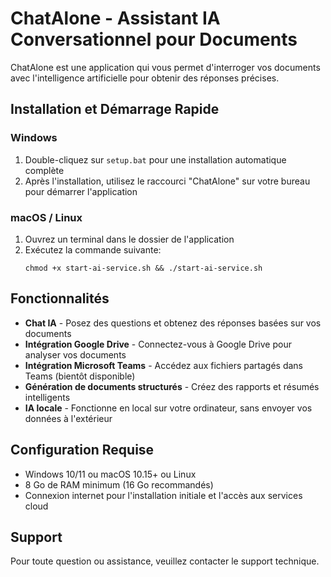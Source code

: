 
# ChatAlone - Assistant IA Conversationnel pour Documents

ChatAlone est une application qui vous permet d'interroger vos documents avec l'intelligence artificielle pour obtenir des réponses précises.

## Installation et Démarrage Rapide

### Windows
1. Double-cliquez sur `setup.bat` pour une installation automatique complète
2. Après l'installation, utilisez le raccourci "ChatAlone" sur votre bureau pour démarrer l'application

### macOS / Linux
1. Ouvrez un terminal dans le dossier de l'application
2. Exécutez la commande suivante:
   ```
   chmod +x start-ai-service.sh && ./start-ai-service.sh
   ```

## Fonctionnalités

- **Chat IA** - Posez des questions et obtenez des réponses basées sur vos documents
- **Intégration Google Drive** - Connectez-vous à Google Drive pour analyser vos documents
- **Intégration Microsoft Teams** - Accédez aux fichiers partagés dans Teams (bientôt disponible)
- **Génération de documents structurés** - Créez des rapports et résumés intelligents
- **IA locale** - Fonctionne en local sur votre ordinateur, sans envoyer vos données à l'extérieur

## Configuration Requise

- Windows 10/11 ou macOS 10.15+ ou Linux
- 8 Go de RAM minimum (16 Go recommandés)
- Connexion internet pour l'installation initiale et l'accès aux services cloud

## Support

Pour toute question ou assistance, veuillez contacter le support technique.
